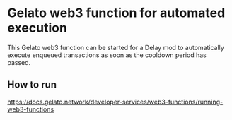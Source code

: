 # Gelato web3 function for automated execution

This Gelato web3 function can be started for a Delay mod to automatically execute enqueued transactions as soon as the cooldown period has passed.

## How to run

https://docs.gelato.network/developer-services/web3-functions/running-web3-functions
